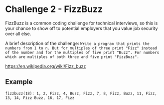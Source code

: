 # Challenge 2 - FizzBuzz

FizzBuzz is a common coding challenge for technical interviews, so this is your chance to show off to potential employers that you value job security over all else.

A brief description of the challenge: `Write a program that prints the numbers from 1 to n. But for multiples of three print "Fizz" instead of the number and for the multiples of five print "Buzz". For numbers which are multiples of both three and five print "FizzBuzz".`

https://en.wikipedia.org/wiki/Fizz_buzz

## Example

`fizzbuzz(18): 1, 2, Fizz, 4, Buzz, Fizz, 7, 8, Fizz, Buzz, 11, Fizz, 13, 14, Fizz Buzz, 16, 17, Fizz`
